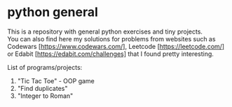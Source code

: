 # python general
This is a repository with general python exercises and tiny projects. </br>
You can also find here my solutions for problems from websites such as Codewars [https://www.codewars.com/], Leetcode [https://leetcode.com/] or Edabit [https://edabit.com/challenges] that I found pretty interesting.

List of programs/projects:
1. "Tic Tac Toe" - OOP game
2. "Find duplicates"
3. "Integer to Roman"
